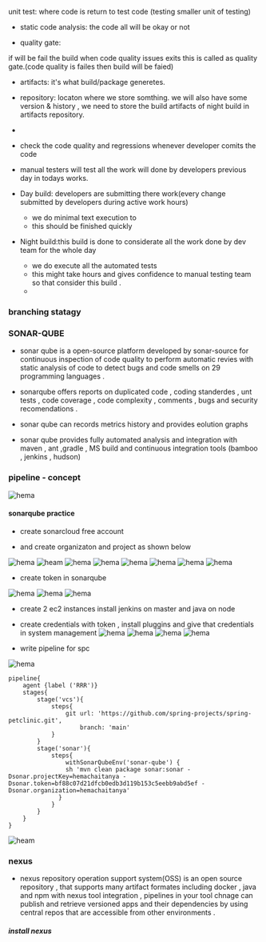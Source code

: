 unit test: where code is return to test code (testing smaller unit of testing)

* static code analysis:  the code all will be okay or not

* quality gate:

 if will be fail the build when code quality issues exits this is called as quality gate.(code quality is failes then build will be faied)

* artifacts: it's what build/package generetes.

* repository: locaton where we store somthing. we will also have some version & history , we need to store the build artifacts of night build in artifacts repository.

* 

* check the code quality and regressions whenever developer comits the code

* manual testers will test all the work will done by developers previous day in todays works.

* Day build: developers are submitting there work(every change submitted by developers during active work hours)
    * we do minimal text  execution to
    * this should be finished quickly

* Night build:this build is done to considerate all the work done by dev team for the whole day 
    * we do execute all the automated tests
    * this might take hours and gives confidence to manual testing team so that consider this build .
    * 



### branching statagy





### SONAR-QUBE  

* sonar qube is a open-source platform developed by sonar-source for continuous inspection of code quality to perform automatic revies with static analysis of code to detect bugs and code smells on 29 programming languages .

* sonarqube offers reports on duplicated code , coding standerdes , unt tests , code coverage , code complexity , comments , bugs and security recomendations .

* sonar qube can records metrics history and provides eolution graphs
* sonar qube provides fully automated analysis and integration with maven , ant ,gradle , MS build  and continuous integration tools (bamboo , jenkins , hudson)

### pipeline - concept

![hema](.\Images\pipeline.png)

#### sonarqube practice

* create sonarcloud free account
 
*  and create organizaton and project as shown below

![hema](./Images/1.png)
![heam](./Images/2.png)
![hema](./Images/3.png)
![hema](./Images/4.png)
![hema](./Images/5.png)
![hema](./Images/6.png)
![hema](./Images/7.png)
![hema](./Images/8.png)

* create token in sonarqube 

![hema](./Images/9.png)
![hema](./Images/10.png)
![hema](./Images/11.png)

*  create 2 ec2 instances install jenkins on master and java  on  node

* create credentials with token , install pluggins and give that credentials in system management
![hema](./Images/12.png)
![hema](./Images/13.png)
![hema](./Images/14.png)
![hema](./Images/15.png)

* write pipeline for spc

![hema](./Images/16.png)

```
pipeline{
    agent {label ('RRR')}
    stages{
        stage('vcs'){
            steps{
                git url: 'https://github.com/spring-projects/spring-petclinic.git',
                    branch: 'main'
            }
        }
        stage('sonar'){
            steps{
                withSonarQubeEnv('sonar-qube') {
                sh 'mvn clean package sonar:sonar -Dsonar.projectKey=hemachaitanya -Dsonar.token=bf88c07d21dfcb0edb3d119b153c5eebb9abd5ef -Dsonar.organization=hemachaitanya'
              }
            }
        }
    }
}
```
![heam](./Images/17.png)

### nexus

* nexus repository operation support system(OSS) is an open source repository  , that supports many artifact formates including docker , java and npm with nexus tool integration , pipelines in your tool chnage can publish and retrieve versioned apps   and their dependencies by using central repos  that are accessible from other environments .

##### install nexus 











